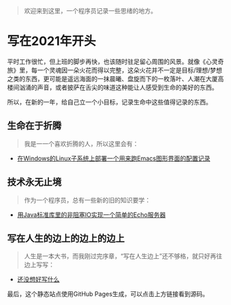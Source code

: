 > 欢迎来到这里，一个程序员记录一些思绪的地方。

# 写在2021年开头

平时工作很忙，但上班的脚步再快，也该随时驻足留心周围的风景。就像《心灵奇旅》里，每一个灵魂因一朵火花而得以完整，这朵火花并不一定是目标/理想/梦想之类的东西，更可能是遥远海面的一抹晨曦、盘旋而下的一枚落叶、人潮在大厦高楼间汹涌的声音，或者披萨在舌尖的味道这种能让人感受到生命的美好的东西。

所以，在新的一年，给自己立一个小目标，记录生命中这些值得记录的东西。

## 生命在于折腾

> 我是一一个喜欢折腾的人，所以这里会有：

- [在Windows的Linux子系统上部署一个用来跑Emacs图形界面的配置记录](_post/emacs-gui-on-wsl2)

## 技术永无止境

> 作为一个程序员，总有一些新的旧的知识要学：

- [用Java标准库里的非阻塞IO实现一个简单的Echo服务器](_post/echo-java-stdlib-nio)

## 写在人生的边上的边上的边上

> 人生是一本大书，而我刚过完序章，“写在人生边上”还不够格，就只好再往边上写写：

- [还没想好写什么]()

最后，这个静态站点使用GitHub Pages生成，可以点击上方链接看到源码。
